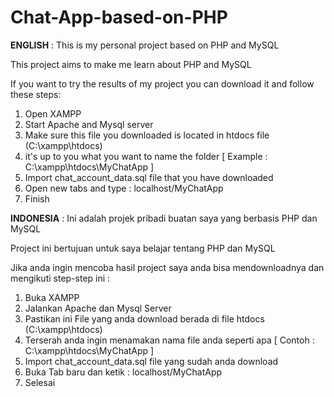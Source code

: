 # Chat-App-based-on-PHP

**ENGLISH** :
This is my personal project based on PHP and MySQL

This project aims to make me learn about PHP and MySQL

If you want to try the results of my project you can download it and follow these steps:
1. Open XAMPP
2. Start Apache and Mysql server
3. Make sure this file you downloaded is located in htdocs file (C:\xampp\htdocs)
4. it's up to you what you want to name the folder [ Example : C:\xampp\htdocs\MyChatApp ]
5. Import chat_account_data.sql file that you have downloaded
6. Open new tabs and type : localhost/MyChatApp
7. Finish

**INDONESIA** :
Ini adalah projek pribadi buatan saya yang berbasis PHP dan MySQL

Project ini bertujuan untuk saya belajar tentang PHP dan MySQL

Jika anda ingin mencoba hasil project saya anda bisa mendownloadnya dan mengikuti step-step ini :
1. Buka XAMPP
2. Jalankan Apache dan Mysql Server
3. Pastikan ini File yang anda download berada di file htdocs (C:\xampp\htdocs)
4. Terserah anda ingin menamakan nama file anda seperti apa [ Contoh : C:\xampp\htdocs\MyChatApp ]
5. Import chat_account_data.sql file yang sudah anda download
6. Buka Tab baru dan ketik : localhost/MyChatApp
7. Selesai
